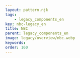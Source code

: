 ```yaml
---
layout: pattern.njk
tags: 
    - legacy_components_en
key: nbc-legacy_en
title: NBC
parent: legacy_components_en
image: legacy/overview/nbc.webp
keywords: 
order: 160
---
```


